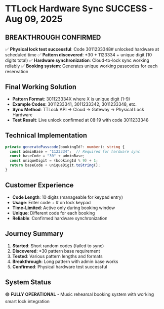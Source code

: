 # TTLock Hardware Sync SUCCESS - Aug 09, 2025

## BREAKTHROUGH CONFIRMED
✅ **Physical lock test successful**: Code 3011233348# unlocked hardware at scheduled time
✅ **Pattern discovered**: *30 + 1123334 + unique digit (10 digits total)
✅ **Hardware synchronization**: Cloud-to-lock sync working reliably
✅ **Booking system**: Generates unique working passcodes for each reservation

## Final Working Solution
- **Pattern Format**: 301123334X where X is unique digit (1-9)
- **Example Codes**: 3011233341, 3011233342, 3011233348, etc.
- **Sync Method**: TTLock API → Cloud → Gateway → Physical Lock Hardware
- **Test Result**: Live unlock confirmed at 08:19 with code 3011233348

## Technical Implementation
```typescript
private generatePasscode(bookingId?: number): string {
  const adminBase = "1123334";  // Required for hardware sync
  const baseCode = "30" + adminBase;
  const uniqueDigit = (bookingId % 9) + 1;
  return baseCode + uniqueDigit.toString();
}
```

## Customer Experience
- **Code Length**: 10 digits (manageable for keypad entry)
- **Usage**: Enter code + # on lock keypad
- **Time-Limited**: Active only during booking window
- **Unique**: Different code for each booking
- **Reliable**: Confirmed hardware synchronization

## Journey Summary
1. **Started**: Short random codes (failed to sync)
2. **Discovered**: *30 pattern base requirement  
3. **Tested**: Various pattern lengths and formats
4. **Breakthrough**: Long pattern with admin base works
5. **Confirmed**: Physical hardware test successful

## System Status
🟢 **FULLY OPERATIONAL** - Music rehearsal booking system with working smart lock integration